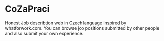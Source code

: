 # CoZaPraci
Honest Job describtion web in Czech language inspired by whatforwork.com.
You can browse job positions submitted by other people and also submit your own experience.
